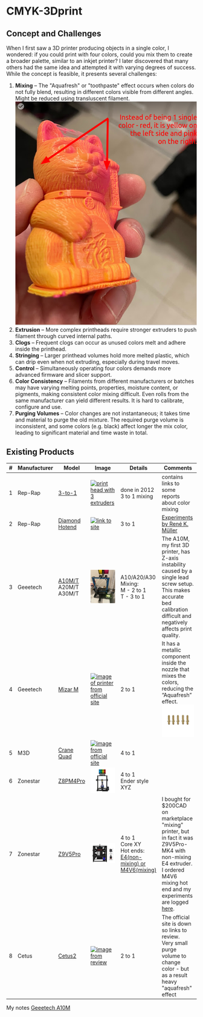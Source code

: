 
# CMYK-3Dprint

## Concept and Challenges

When I first saw a 3D printer producing objects in a single color, I wondered: if you could print with four colors, could you mix them to create a broader palette, similar to an inkjet printer? I later discovered that many others had the same idea and attempted it with varying degrees of success. While the concept is feasible, it presents several challenges:

1. **Mixing** – The "Aquafresh" or "toothpaste" effect occurs when colors do not fully blend, resulting in different colors visible from different angles. Might be reduced using transluscent filament.  
    ![toothpaste effect](resources/toothpaste_yello_pink_cat.png)
2. **Extrusion** – More complex printheads require stronger extruders to push filament through curved internal paths.
3. **Clogs** – Frequent clogs can occur as unused colors melt and adhere inside the printhead.
4. **Stringing** – Larger printhead volumes hold more melted plastic, which can drip even when not extruding, especially during travel moves.
5. **Control** – Simultaneously operating four colors demands more advanced firmware and slicer support.
6. **Color Consistency** – Filaments from different manufacturers or batches may have varying melting points, properties, moisture content, or pigments, making consistent color mixing difficult. Even rolls from the same manufacturer can yield different results. It is hard to calibrate, configure and use.
7. **Purging Volumes** – Color changes are not instantaneous; it takes time and material to purge the old mixture. The required purge volume is inconsistent, and some colors (e.g. black) affect longer the mix color, leading to significant material and time waste in total.

## Existing Products

| # | Manufacturer | Model | Image | Details | Comments |
|---|--------------|-------|-------|---------|----------|
| 1 | Rep-Rap      | [3-to-1](https://richrap.blogspot.com/2012/08/3-way-quick-fit-extruder-and-colour.html) | [![print head with 3 extruders](https://blogger.googleusercontent.com/img/b/R29vZ2xl/AVvXsEjRH_xcm1N6YQ204XjNlKvpK-T3AzsVKbgbOR_7pHwTjLqfUmNeOerYbLHjLaOyfcJ_FPCy5l8wkqG7L2xf18_FBPPlFszWoDflCd3FFhFnPq4r0FQe_UO66eS2wSlMeZC0BfMm931M_4Se/s1600/Very_first_print_uncalibrated.jpg)](https://richrap.blogspot.com/2012/08/3-way-quick-fit-extruder-and-colour.html) | done in 2012<br>3 to 1 mixing       | contains links to some reports about color mixing |
| 2 | Rep-Rap      | [Diamond Hotend](https://reprap.org/wiki/Diamond_Hotend) | [![link to site](https://reprap.org/mediawiki/images/e/ee/Diamond_Hotend_And_Prints.jpg)](https://reprap.org/wiki/Diamond_Hotend) | 3 to 1 |  [Experiments by René K. Müller](https://xyzdims.com/2019/05/07/3d-printing-diamond-hotend-or-mixed-color-deeper-dive/)|
| 3 | Geeetech | [A10M/T](https://www.geeetech.com/Documents/A10T%20User%20Manual_V1.00%20.pdf)<br>A20M/T<br>A30M/T| [![A10M](A10M/resources/a10m.png)](A10M/resources/a10m.png) | A10/A20/A30<br>Mixing:<br>M - 2 to 1<br>T - 3 to 1 | The A10M, my first 3D printer, has Z-axis instability caused by a single lead screw setup. This makes accurate bed calibration difficult and negatively affects print quality. |
| 4 | Geeetech | [Mizar M](https://wiki.geeetech.com/index.php/Geeetech_Mizar_M_3D_printer) | [![image of printer from official site](https://wiki.geeetech.com/images/c/ce/W9.png)](https://wiki.geeetech.com/index.php/Geeetech_Mizar_M_3D_printer)| 2 to 1| It has a metallic component inside the nozzle that mixes the colors, reducing the “Aquafresh” effect.<br> [![inserts](resources/mizzar_m_nozzle_insert.jpg)](https://www.geeetech.com/5pcs-mizarm-mixed-color-melt-filter-p-1615.html?fbclid=IwY2xjawLVeqdleHRuA2FlbQIxMABicmlkETFqNzlRdWNvdEdST1dFYlFTAR7ny_wdsjKKtKjTSk-9DbuC5FxciZA5RfLIdIIEBB54iFXiR98hC5LWu60_sQ_aem_zcrvYIJ0le5U7qGZSOhBCQ)|
| 5 | M3D | [Crane Quad](https://crane.printm3d.com/crane-quad-guide/unboxing-and-assembly#additional-information-1)| [![image from official site](https://crane.printm3d.com/~gitbook/image?url=https%3A%2F%2F2233698637-files.gitbook.io%2F%7E%2Ffiles%2Fv0%2Fb%2Fgitbook-legacy-files%2Fo%2Fassets%252F-LHsKN4t1c1PNlAAcU9y%252F-LOWmxZECDMME50HoQKc%252F-LOWtdJoxvukkWITDrGp%252Fquad.png%3Falt%3Dmedia%26token%3D4ee878bb-ce16-46e9-986a-10697ea12246&width=768&dpr=1&quality=100&sign=60710139&sv=2)](https://crane.printm3d.com/crane-quad-guide/)| 4 to 1 | |
| 6 | Zonestar | [Z8PM4Pro](https://github.com/ZONESTAR3D/Z8P) | [![z8o from official github](https://github.com/ZONESTAR3D/Z8P/blob/main/Z8P.jpg?raw=true)](https://github.com/ZONESTAR3D/Z8P) | 4 to 1<br>Ender style XYZ||
| 7 | Zonestar | [Z9V5Pro](https://github.com/ZONESTAR3D/Z9/tree/main/Z9V5) | [![z9v5 from official github](https://raw.githubusercontent.com/ZONESTAR3D/Z9/refs/heads/main/Z9V5/MK5.jpg)](https://github.com/ZONESTAR3D/Z9/tree/main/Z9V5) | 4 to 1<br>Core XY<br>Hot ends:<br>[E4(non-mixing) or M4V6(mixing)](https://github.com/ZONESTAR3D/Upgrade-kit-guide/blob/main/HOTEND/FAQ_M4E4.md#whats-different-between-e4-and-m4-hotend) | I bought for $200CAD on marketplace "mixing" printer, but in fact it was Z9V5Pro-MK4 with non-mixing E4 extruder. I ordered M4V6 mixing hot end and my experiments are logged [here](Z9V5/).
| 8 | Cetus     | [Cetus2](https://www.3dptk.com/review/cetus2-review) | [![image from review](https://www.3dptk.com/img_clanky/109/CETUS-2-4.jpg)](https://www.3dptk.com/review/cetus2-review) | 2 to 1 | The official site is down so links to review.<br>Very small purge volume to change color - but as a result heavy "aquafresh" effect|


My notes
[Geeetech A10M](A10M/)